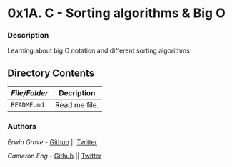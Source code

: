 # 0x1A. C - Sorting algorithms & Big O
### Description
Learning about big O notation and different sorting algorithms

## Directory Contents

|   ***File/Folder***    |  **Decription**                       |
|---------------|---------------------------------------|
| `README.md` |  Read me file. |

### Authors
*Erwin Grove* - [Github](https://github.com/Hunt6666) || [Twitter](https://twitter.com/ErwinEhg50)

*Cameron Eng* - [Github](https://github.com/c_eng/) || [Twitter](https://twitter.com/c33Eng)
